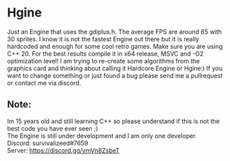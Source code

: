 # Hgine
Just an Engine that uses the gdiplus.h. The average FPS are around 65 with 30 sprites. I know it is not the fastest Engine out there but it is really hardcoded and enough for some cool retro games.
Make sure you are using C++ 20. For the best results compile it in x64 release, MSVC and -O2 optimization level! I am trying to re-create some algorithms from the graphics card and thinking about calling it Hardcore Engine or Hgine:) If you want to change something or just found a bug please send me a pullrequest or contact me via discord.

## Note:  
Im 15 years old and still learning C++ so please understand if this is not the best code you have ever seen ;)  
The Engine is still under development and I am only one developer.  
Discord: survivalizeed#7659  
Server: https://discord.gg/ymVn8ZsbeT
